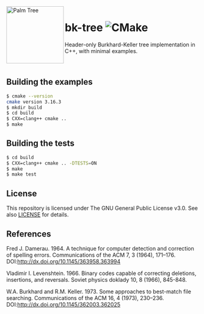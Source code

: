 <img align="left" width="150" height="150" src="https://user-images.githubusercontent.com/24757020/150530071-e3792d5e-700b-4e50-84fe-9948b3afe8fa.png" alt="Palm Tree">

# bk-tree ![CMake](https://github.com/poyea/bk-tree/workflows/CMake/badge.svg)

Header-only Burkhard-Keller tree implementation in C++, with minimal examples.

<br/>

## Building the examples
```bash
$ cmake --version 
cmake version 3.16.3
$ mkdir build
$ cd build
$ CXX=clang++ cmake ..
$ make
```

## Building the tests
```bash
$ cd build
$ CXX=clang++ cmake .. -DTESTS=ON
$ make
$ make test
```

## License
This repository is licensed under The GNU General Public License v3.0. See also [LICENSE](LICENSE) for details.

## References

Fred J. Damerau. 1964. A technique for computer detection and correction of spelling errors. Communications of the ACM 7, 3 (1964), 171–176. DOI:http://dx.doi.org/10.1145/363958.363994 

Vladimir I. Levenshtein. 1966. Binary codes capable of correcting deletions, insertions, and reversals. Soviet physics doklady 10, 8 (1966), 845-848.

W.A. Burkhard and R.M. Keller. 1973. Some approaches to best-match file searching. Communications of the ACM 16, 4 (1973), 230–236. DOI:http://dx.doi.org/10.1145/362003.362025 
